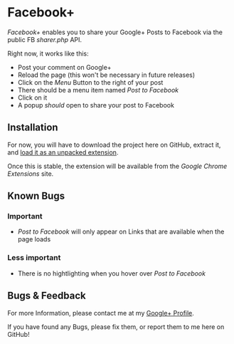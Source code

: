 # Facebook+ #

*Facebook+* enables you to share your Google+ Posts to Facebook via the public
FB _sharer.php_ API.

Right now, it works like this:

* Post your comment on Google+
* Reload the page (this won't be necessary in future releases)
* Click on the _Menu_ Button to the right of your post
* There should be a menu item named *Post to Facebook*
* Click on it
* A popup _should_ open to share your post to Facebook

## Installation ##
For now, you will have to download the project here on GitHub, extract it, and
[load it as an unpacked extension](http://code.google.com/chrome/extensions/getstarted.html).

Once this is stable, the extension will be available from the _Google Chrome Extensions_ site.

## Known Bugs ##

### Important ###
* _Post to Facebook_ will only appear on Links that are available when the page loads

### Less important ###
* There is no hightlighting when you hover over _Post to Facebook_

## Bugs & Feedback ##
For more Information, please contact me at my [Google+ Profile](http://gplus.to/amiuhle).

If you have found any Bugs, please fix them, or report them to me here on GitHub!